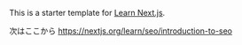 This is a starter template for [Learn Next.js](https://nextjs.org/learn).

次はここから
https://nextjs.org/learn/seo/introduction-to-seo